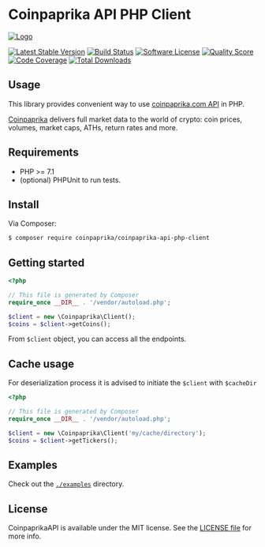 # Coinpaprika API PHP Client
[![Logo](https://coinpaprika.com/static/files/d6d3c6e3.svg#greywizard/rock-coin-web/assets/coin/img/cp-logo-beta.svg)](https://api.coinpaprika.com/)

[![Latest Stable Version](https://poser.pugx.org/coinpaprika/coinpaprika-api-php-client/v/stable)](https://packagist.org/packages/coinpaprika/coinpaprika-api-php-client)
[![Build Status](https://scrutinizer-ci.com/g/coinpaprika/coinpaprika-api-php-client/badges/build.png?b=master)](https://scrutinizer-ci.com/g/coinpaprika/coinpaprika-api-php-client/build-status/master)
[![Software License](https://img.shields.io/badge/license-MIT-brightgreen.svg?style=flat-square)](LICENSE.md)
[![Quality Score](https://img.shields.io/scrutinizer/g/coinpaprika/coinpaprika-api-php-client.svg?style=flat-square)](https://scrutinizer-ci.com/g/coinpaprika/coinpaprika-api-php-client)
[![Code Coverage](https://scrutinizer-ci.com/g/coinpaprika/coinpaprika-api-php-client/badges/coverage.png?b=master)](https://scrutinizer-ci.com/g/coinpaprika/coinpaprika-api-php-client/?branch=master)
[![Total Downloads](https://poser.pugx.org/coinpaprika/coinpaprika-api-php-client/downloads)](https://packagist.org/packages/coinpaprika/coinpaprika-api-php-client)

## Usage

This library provides convenient way to use [coinpaprika.com API](https://api.coinpaprika.com/) in PHP.

[Coinpaprika](https://coinpaprika.com) delivers full market data to the world of crypto: coin prices, volumes, market caps, ATHs, return rates and more.

## Requirements

* PHP >= 7.1
* (optional) PHPUnit to run tests.

## Install

Via Composer:

```bash
$ composer require coinpaprika/coinpaprika-api-php-client
```

## Getting started

```php
<?php

// This file is generated by Composer
require_once __DIR__ . '/vendor/autoload.php';

$client = new \Coinpaprika\Client();
$coins = $client->getCoins();
```
From `$client` object, you can access all the endpoints.

## Cache usage
For deserialization process it is advised to initiate the `$client` with `$cacheDir` 
 ```php
 <?php
 
 // This file is generated by Composer
 require_once __DIR__ . '/vendor/autoload.php';
 
 $client = new \Coinpaprika\Client('my/cache/directory');
 $coins = $client->getTickers();
 ```
## Examples

Check out the [`./examples`](./examples) directory.


## License

CoinpaprikaAPI is available under the MIT license. See the [LICENSE file](./LICENSE.md) for more info.
